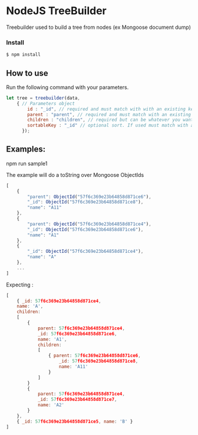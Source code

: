 # NodeJS TreeBuilder

Treebuilder used to build a tree from nodes (ex Mongoose document dump)

### Install

```sh
$ npm install 
```
## How to use

Run the following command with your parameters.

```javascript
let tree = treebuilder(data, 
	{ // Parameters object
		id : "_id", // required and must match with with an existing key
        parent : "parent", // required and must match with an existing key
        children : "children", // required but can be whatever you want
        sortableKey : "_id" // optional sort. If used must match with an existing key
      });
```

## Examples:

npm run sample1

The example will do a toString over Mongoose ObjectIds

```javascript
[
	{
        "parent": ObjectId("57f6c369e23b64858d871ce6"),
        "_id": ObjectId("57f6c369e23b64858d871ce8"),
        "name": "A11"
    },
    {
        "parent": ObjectId("57f6c369e23b64858d871ce4"),
        "_id": ObjectId("57f6c369e23b64858d871ce6"),
        "name": "A1"
    },
    {
        "_id": ObjectId("57f6c369e23b64858d871ce4"),
        "name": "A"
    },
    ...
]
```
Expecting :

```javascript
[ 
    { _id: 57f6c369e23b64858d871ce4,
    name: 'A',
    children:
    [ 
        { 
            parent: 57f6c369e23b64858d871ce4,
            _id: 57f6c369e23b64858d871ce6,
            name: 'A1',
            children:
            [ 
                { parent: 57f6c369e23b64858d871ce6,
                    _id: 57f6c369e23b64858d871ce8,
                    name: 'A11' 
                }
            ]
        }
        { 
            parent: 57f6c369e23b64858d871ce4,
            _id: 57f6c369e23b64858d871ce7,
            name: 'A2' 
        }
    },
    { _id: 57f6c369e23b64858d871ce5, name: 'B' }
]
```
